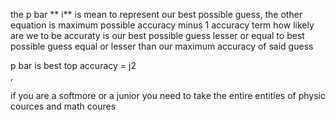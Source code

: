 the  p bar **  i**  is mean to represent  our best  possible guess,  the other  equation is maximum possible accuracy minus 1 accuracy term  how likely are we to be accuraty is our best possible guess lesser or equal to best possible guess equal or lesser than our maximum accuracy of said guess

p  bar is best top  accuracy  = j2  
,  



if you are a softmore or a junior  you need to take the entire entities of physic cources and math coures 
